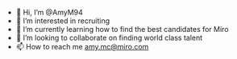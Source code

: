 - 👋 Hi, I’m @AmyM94
- 👀 I’m interested in recruiting
- 🌱 I’m currently learning how to find the best candidates for Miro
- 💞️ I’m looking to collaborate on finding world class talent
- 📫 How to reach me amy.mc@miro.com

<!---
AmyM94/AmyM94 is a ✨ special ✨ repository because its `README.md` (this file) appears on your GitHub profile.
You can click the Preview link to take a look at your changes.
--->
